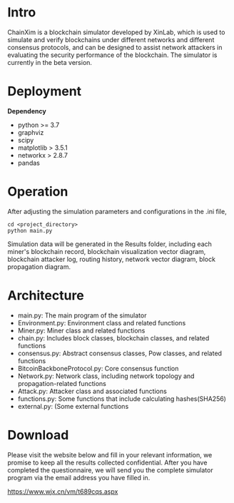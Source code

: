  # Intro
ChainXim is a blockchain simulator developed by XinLab, which is used to simulate and verify blockchains under different networks and different consensus protocols, and can be designed to assist network attackers in evaluating the security performance of the blockchain. The simulator is currently in the beta version.

# Deployment 
 **Dependency**
 - python >= 3.7
 - graphviz
 - scipy
 - matplotlib > 3.5.1
 - networkx > 2.8.7
 - pandas

# Operation
After adjusting the simulation parameters and configurations in the .ini file,
```shell
cd <project_directory>
python main.py
```
Simulation data will be generated in the Results folder, including each miner's blockchain record, blockchain visualization vector diagram, blockchain attacker log, routing history, network vector diagram, block propagation diagram.

# Architecture
- main.py: The main program of the simulator
- Environment.py: Environment class and related functions
- Miner.py: Miner class and related functions
- chain.py: Includes block classes, blockchain classes, and related functions
- consensus.py: Abstract consensus classes, Pow classes, and related functions
- BitcoinBackboneProtocol.py: Core consensus function
- Network.py: Network class, including network topology and propagation-related functions
- Attack.py: Attacker class and associated functions
- functions.py: Some functions that include calculating hashes(SHA256)
- external.py: (Some external functions

# Download
Please visit the website below and fill in your relevant information, we promise to keep all the results collected confidential. After you have completed the questionnaire, we will send you the complete simulator program via the email address you have filled in.

https://www.wjx.cn/vm/t689cqs.aspx
